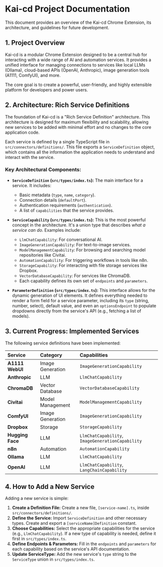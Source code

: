 # Kai-cd Project Documentation

This document provides an overview of the Kai-cd Chrome Extension, its architecture, and guidelines for future development.

## 1. Project Overview

Kai-cd is a modular Chrome Extension designed to be a central hub for interacting with a wide range of AI and automation services. It provides a unified interface for managing connections to services like local LLMs (Ollama), cloud-based APIs (OpenAI, Anthropic), image generation tools (A1111, ComfyUI), and more.

The core goal is to create a powerful, user-friendly, and highly extensible platform for developers and power users.

## 2. Architecture: Rich Service Definitions

The foundation of Kai-cd is a "Rich Service Definition" architecture. This architecture is designed for maximum flexibility and scalability, allowing new services to be added with minimal effort and no changes to the core application code.

Each service is defined by a single TypeScript file in `src/connectors/definitions/`. This file exports a `ServiceDefinition` object, which contains all the information the application needs to understand and interact with the service.

### Key Architectural Components:

*   **`ServiceDefinition` (`src/types/index.ts`):** The main interface for a service. It includes:
    *   Basic metadata (`type`, `name`, `category`).
    *   Connection details (`defaultPort`).
    *   Authentication requirements (`authentication`).
    *   A list of `capabilities` that the service provides.

*   **`ServiceCapability` (`src/types/index.ts`):** This is the most powerful concept in the architecture. It's a union type that describes *what a service can do*. Examples include:
    *   `LlmChatCapability`: For conversational AI.
    *   `ImageGenerationCapability`: For text-to-image services.
    *   `ModelManagementCapability`: For browsing and searching model repositories like Civitai.
    *   `AutomationCapability`: For triggering workflows in tools like n8n.
    *   `StorageCapability`: For interacting with file storage services like Dropbox.
    *   `VectorDatabaseCapability`: For services like ChromaDB.
    *   Each capability defines its own set of `endpoints` and `parameters`.

*   **`ParameterDefinition` (`src/types/index.ts`):** This interface allows for the dynamic generation of UI elements. It defines everything needed to render a form field for a service parameter, including its `type` (string, number, select), default value, and even an `optionsEndpoint` to populate dropdowns directly from the service's API (e.g., fetching a list of models).

## 3. Current Progress: Implemented Services

The following service definitions have been implemented:

| Service | Category | Capabilities |
| :--- | :--- | :--- |
| **A1111 WebUI** | Image Generation | `ImageGenerationCapability` |
| **Anthropic** | LLM | `LlmChatCapability` |
| **ChromaDB** | Vector Database | `VectorDatabaseCapability` |
| **Civitai** | Model Management | `ModelManagementCapability` |
| **ComfyUI** | Image Generation | `ImageGenerationCapability` |
| **Dropbox** | Storage | `StorageCapability` |
| **Hugging Face**| LLM | `LlmChatCapability`, `ImageGenerationCapability` |
| **n8n** | Automation | `AutomationCapability` |
| **Ollama** | LLM | `LlmChatCapability` |
| **OpenAI** | LLM | `LlmChatCapability`, `LangChainCapability` |

## 4. How to Add a New Service

Adding a new service is simple:

1.  **Create a Definition File:** Create a new file, `[service-name].ts`, inside `src/connectors/definitions/`.
2.  **Define the Service:** Import `ServiceDefinition` and other necessary types. Create and export a `[serviceName]Definition` constant.
3.  **Choose Capabilities:** Select the appropriate capabilities for the service (e.g., `LlmChatCapability`). If a new type of capability is needed, define it first in `src/types/index.ts`.
4.  **Define Endpoints & Parameters:** Fill in the `endpoints` and `parameters` for each capability based on the service's API documentation.
5.  **Update ServiceType:** Add the new service's `type` string to the `ServiceType` union in `src/types/index.ts`. 